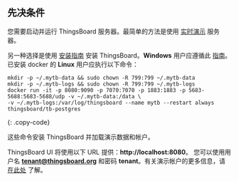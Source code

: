 ## 先决条件

您需要启动并运行 ThingsBoard 服务器。最简单的方法是使用 [实时演示](https://demo.thingsboard.io/signup) 服务器。

另一种选择是使用 [安装指南](/docs/user-guide/install/installation-options/) 安装 ThingsBoard。**Windows** 用户应遵循此 [指南](/docs/user-guide/install/docker-windows/)。已安装 docker 的 **Linux** 用户应执行以下命令：

```
mkdir -p ~/.mytb-data && sudo chown -R 799:799 ~/.mytb-data
mkdir -p ~/.mytb-logs && sudo chown -R 799:799 ~/.mytb-logs
docker run -it -p 8080:9090 -p 7070:7070 -p 1883:1883 -p 5683-5688:5683-5688/udp -v ~/.mytb-data:/data \
-v ~/.mytb-logs:/var/log/thingsboard --name mytb --restart always thingsboard/tb-postgres

``` 
{: .copy-code}

这些命令安装 ThingsBoard 并加载演示数据和帐户。

ThingsBoard UI 将使用以下 URL 提供：**http://localhost:8080**。
您可以使用用户名 **tenant@thingsboard.org** 和密码 **tenant**。有关演示帐户的更多信息，请 [在此处](/docs/samples/demo-account/) 了解。